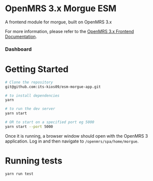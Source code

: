 # OpenMRS 3.x Morgue ESM

A frontend module for morgue, built on OpenMRS 3.x

For more information, please refer to the
[OpenMRS 3.x Frontend Documentation](https://o3-docs.openmrs.org/).

### Dashboard


# Getting Started


```sh
# Clone the repository
git@github.com:its-kios09/esm-morgue-app.git

# to install dependencies
yarn

# to run the dev server
yarn start

# OR to start on a specified port eg 5000
yarn start --port 5000
```

Once it is running, a browser window
should open with the OpenMRS 3 application. Log in and then navigate to
`/openmrs/spa/home/morgue`.

# Running tests
```
yarn run test
```
